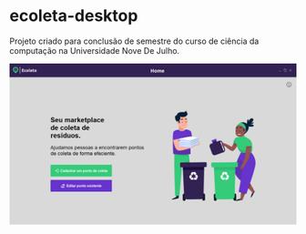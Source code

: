 # ecoleta-desktop
 Projeto criado para conclusão de semestre do curso de ciência da computação na Universidade Nove De Julho.

![Dashboard](.github/Captura-de-Tela-(88).png)